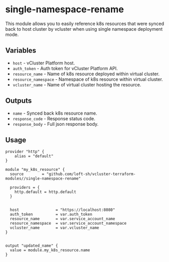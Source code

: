 # single-namespace-rename

This module allows you to easily reference k8s resources that were synced back to host cluster by vcluster when using single namespace deployment mode.

## Variables

- `host` - vCluster Platform host.
- `auth_token` - Auth token for vCluster Platform API.
- `resource_name` - Name of k8s resource deployed within virtual cluster.
- `resource_namespace` - Namespace of k8s resource within virtual cluster.
- `vcluster_name` - Name of virtual cluster hosting the resource.

## Outputs

- `name` - Synced back k8s resource name.
- `response_code` - Response status code.
- `response_body` - Full json response body.

## Usage

```hcl
provider "http" {
    alias = "default"
}

module "my_k8s_resource" {
  source        = "github.com/loft-sh/vcluster-terraform-modules//single-namespace-rename"

  providers = {
    http.default = http.default
  }


  host                = "https://localhost:8080"
  auth_token          = var.auth_token
  resource_name       = var.service_account_name
  resource_namespace  = var.service_account_namespace
  vcluster_name       = var.vcluster_name
}


output "updated_name" {
  value = module.my_k8s_resource.name
}
```
